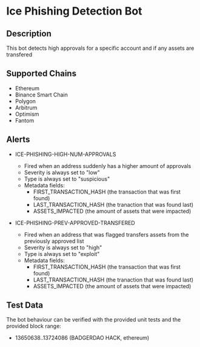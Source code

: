 # Ice Phishing Detection Bot

## Description

This bot detects high approvals for a specific account and if any assets are transfered

## Supported Chains

- Ethereum
- Binance Smart Chain
- Polygon
- Arbitrum
- Optimism
- Fantom

## Alerts

- ICE-PHISHING-HIGH-NUM-APPROVALS

  - Fired when an address suddenly has a higher amount of approvals
  - Severity is always set to "low"
  - Type is always set to "suspicious"
  - Metadata fields:
    - FIRST_TRANSACTION_HASH (the transaction that was first found)
    - LAST_TRANSACTION_HASH (the tranaction that was found last)
    - ASSETS_IMPACTED (the amount of assets that were impacted)

- ICE-PHISHING-PREV-APPROVED-TRANSFERED
  - Fired when an address that was flagged transfers assets from the previously approved list
  - Severity is always set to "high"
  - Type is always set to "exploit"
  - Metadata fields:
    - FIRST_TRANSACTION_HASH (the transaction that was first found)
    - LAST_TRANSACTION_HASH (the tranaction that was found last)
    - ASSETS_IMPACTED (the amount of assets that were impacted)

## Test Data

The bot behaviour can be verified with the provided unit tests and the provided block range:

- 13650638..13724086 (BADGERDAO HACK, ethereum)
